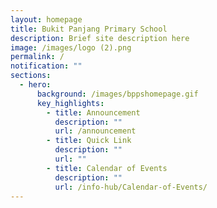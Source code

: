 ```yaml
---
layout: homepage
title: Bukit Panjang Primary School
description: Brief site description here
image: /images/logo (2).png
permalink: /
notification: ""
sections:
  - hero:
      background: /images/bppshomepage.gif
      key_highlights:
        - title: Announcement
          description: ""
          url: /announcement
        - title: Quick Link
          description: ""
          url: ""
        - title: Calendar of Events
          description: ""
          url: /info-hub/Calendar-of-Events/
---
```


